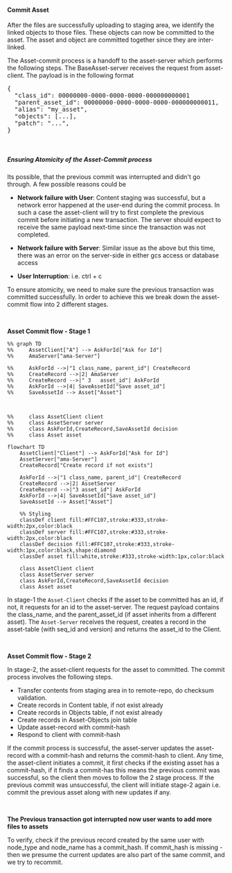 #### Commit Asset

<div class="justified">
After the files are successfully uploading to staging area, we identify the linked objects to those files. These objects
can now be committed to the asset. The asset and object are committed together since they are inter-linked. 

The Asset-commit process is a handoff to the asset-server which performs the following steps. The BaseAsset-server receives the request from asset-client. The payload is in the following format
</div>

<pre class="code">
{
  "class_id": 00000000-0000-0000-0000-000000000001
  "parent_asset_id": 00000000-0000-0000-0000-000000000011,
  "alias": "my_asset",
  "objects": [...],
  "patch": "...",
}
</pre>

<br>

##### Ensuring Atomicity of the Asset-Commit process
Its possible, that the previous commit was interrupted and didn't go through. A few possible reasons could be

* **Network failure with User**: Content staging was successful, but a network error happened at the user-end during the commit process. In such a case
  the asset-client will try to first complete the previous commit before initiating a new transaction. The server should 
  expect to receive the same payload next-time since the transaction was not completed.
  
* **Network failure with Server**: Similar issue as the above but this time, there was an error on the server-side in either gcs access or database access
    
* **User Interruption**: i.e. ctrl + c

To ensure atomicity, we need to make sure the previous transaction was committed successfully. In order to achieve this we break down the
asset-commit flow into 2 different stages. 

<br>

**Asset Commit flow - Stage 1**


```mermaid
%% graph TD
%%     AssetClient["A"] --> AskForId["Ask for Id"]
%%     AmaServer["ama-Server"]
    
%%     AskForId -->|"1 class_name, parent_id"| CreateRecord
%%     CreateRecord -->|2| AmaServer
%%     CreateRecord -->|" 3   asset_id"| AskForId
%%     AskForId -->|4| SaveAssetId["Save asset_id"]
%%     SaveAssetId --> Asset["Asset"]
    
   
    
%%     class AssetClient client
%%     class AssetServer server
%%     class AskForId,CreateRecord,SaveAssetId decision
%%     class Asset asset

flowchart TD
    AssetClient["Client"] --> AskForId["Ask for Id"]
    AssetServer["ama-Server"]
    CreateRecord["Create record if not exists"]
    
    AskForId -->|"1 class_name, parent_id"| CreateRecord
    CreateRecord -->|2| AssetServer
    CreateRecord -->|"3 asset_id"| AskForId
    AskForId -->|4| SaveAssetId["Save asset_id"]
    SaveAssetId --> Asset["Asset"]
    
    %% Styling
    classDef client fill:#FFC107,stroke:#333,stroke-width:2px,color:black
    classDef server fill:#FFC107,stroke:#333,stroke-width:2px,color:black
    classDef decision fill:#FFC107,stroke:#333,stroke-width:1px,color:black,shape:diamond
    classDef asset fill:white,stroke:#333,stroke-width:1px,color:black
    
    class AssetClient client
    class AssetServer server
    class AskForId,CreateRecord,SaveAssetId decision
    class Asset asset
```

In stage-1 the ```Asset-Client``` checks if the asset to be committed has an id, if not, it requests for an id to the asset-server. The request payload
contains the class_name, and the parent_asset_id (if asset inherits from a different asset). The ```Asset-Server``` receives the request, creates a record
in the asset-table (with seq_id and version) and returns the asset_id to the Client. 

<br>

**Asset Commit flow - Stage 2**

In stage-2, the asset-client requests for the asset to committed. The commit process involves the following steps.

* Transfer contents from staging area in to remote-repo, do checksum validation.
* Create records in Content table, if not exist already
* Create records in Objects table, if not exist already
* Create records in Asset-Objects join table
* Update asset-record with commit-hash
* Respond to client with commit-hash


If the commit process is successful, the asset-server updates the asset-record with a commit-hash
and returns the commit-hash to client. Any time, the asset-client initiates a commit, it first checks if the existing asset has a commit-hash, if it finds a commit-has
this means the previous commit was successful, so the client then moves to follow the 2 stage process. 
If the previous commit was unsuccessful, the client will initiate stage-2 again i.e. commit the previous asset along with new updates if any.

<br>

**The Previous transaction got interrupted now user wants to add more files to assets**

To verify, check if the previous record created by the same user with node_type and node_name
    has a commit_hash. If commit_hash is missing - then we presume the current updates are also part of the
    same commit, and we try to recommit.

<br>
